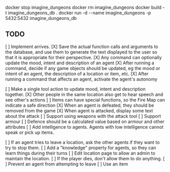 


docker stop imagine_dungeons
docker rm imagine_dungeons
docker build -t imagine_dungeons_db .
docker run -d --name imagine_dungeons -p 5432:5432 imagine_dungeons_db

## TODO
[ ] Implement <agent> arrives.
[X] Save the actual function calls and arguments to the database, and use them to generate the text displayed to the user so that it is appropriate for their perspective.
[X] Any command can optionally update the mood, intent and description of an agent
[X] After running a command, decide if any game objects should be updated, eg the mood or intent of an agent, the description of a location or item, etc.
[X] After running a command that affects an agent, activate the agent's autonomy

[ ] Make a single tool action to update mood, intent and description together.
[X] Other people in the same location also get to hear speech and see other's actions
[ ] Items can have special functions, so the Fire Map can indicate a safe direction
[X] When an agent is defeated, they should be removed from the game
[X] When agent is attacked, display some text about the attack
[ ] Support using weapons with the attack tool
[ ] Support armour
[ ] Defence should be a calculated value based on armour and other attributes
[ ] Add intelligence to agents. Agents with low intelligence cannot speak or pick up items. 

[ ] If an agent tries to leave a location, ask the other agents if they want to try to stop them.
[ ] Add a "knowledge" property for agents, so they can learn things during their turns
[ ] Edit location page to allow an admin to maintain the location.
[ ] If the player dies, don't allow them to do anything.
[ ] Prevent an agent from attempting to leave
[ ] Use an item
